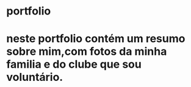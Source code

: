 # portfolio
# neste portfolio contém um resumo sobre mim,com fotos da minha familia e do clube que sou voluntário.
